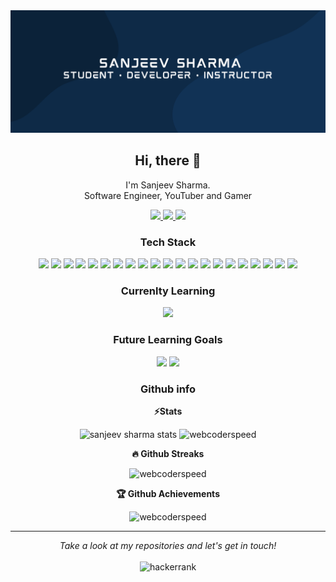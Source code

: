 <section align='center'>
<img src='./SANJEEV SHARMA.png' alt='Sanjeev Sharma' />

<h2 align="center">Hi, there 👋</h2>

<p align="center">I'm Sanjeev Sharma.<br/> Software Engineer, YouTuber and Gamer</p>
</p>

<p align="center">
  <a href="https://twitter.com/webcoderspeed/">
    <img src="https://img.shields.io/twitter/follow/webcoderspeed?label=Twitter&logo=twitter&style=for-the-badge" />
  </a>
  <a href="https://www.youtube.com/c/CODEWITHSPEED?sub_confirmation=1">
    <img src="http://img.shields.io/badge/YouTube-1K-red?label=YouTube&logo=YouTube&style=for-the-badge" />
  </a>
  <a href="https://www.linkedin.com/in/sanjeev-sharma-4b6340220/">
    <img src="https://img.shields.io/badge/LinkedIn-98-blue?label=LinkedIn&logo=LinkedIn&style=for-the-badge" />
  </a>
</p>

### Tech Stack

<img src = "https://img.shields.io/badge/-HTML5-E34F26?style=for-the-badge&logo=html5&logoColor=white"> 
<img src = "https://img.shields.io/badge/-CSS3-1572B6?style=for-the-badge&logo=css3&logoColor=white"> 
<img src="https://img.shields.io/badge/-JavaScript-black?style=for-the-badge&logo=JavaScript&logoColor=eed718"> 
<img src="https://img.shields.io/badge/-SASS-CD6799?style=for-the-badge&logo=sass&logoColor=white"> 
<img src="https://img.shields.io/badge/-Python3-black?style=for-the-badge&logo=python&logoColor=3776AB"> 
<img src="https://img.shields.io/badge/-Mocha%20and%20Chai-brown?style=for-the-badge&logo=mocha&logoColor=white"> 
<img src="https://img.shields.io/badge/-Git%20and%20Github-F05032?style=for-the-badge&logo=git&logoColor=white"> 
<img src="https://img.shields.io/badge/-Firebase-black?style=for-the-badge&logo=firebase&logoColor=FFCA28"> 
<img src="https://img.shields.io/badge/-React-161616?style=for-the-badge&logo=react&logoColor=00d9ff"> 
<img src="https://img.shields.io/badge/-Redux-764ABC?style=for-the-badge&logo=redux&logoColor=white">
<img src="https://img.shields.io/badge/-MongoDB-white?style=for-the-badge&logo=mongodb&logoColor=green">
<img src="https://img.shields.io/badge/-Nodejs-339933?style=for-the-badge&logo=Node.js&logoColor=green">
<img src="https://img.shields.io/badge/-JWT-white?style=for-the-badge&logo=JSON%20Web%20Tokens&logoColor=purple">
<img src="https://img.shields.io/badge/-Passport.js-black?style=for-the-badge&logo=Passport&logoColor=green">
<img src="https://img.shields.io/badge/-Express.js-white?style=for-the-badge&logo=express&logoColor=black">
<img src="https://img.shields.io/badge/-MY%20SQL-4479A1?style=for-the-badge&logo=mysql&logoColor=white">
<img src="https://img.shields.io/badge/-Tailwind%20css-001440?style=for-the-badge&logo=tailwindcss&logoColor=white">
<img src='https://img.shields.io/badge/styled--components-DB7093?style=for-the-badge&logo=styled-components&logoColor=white'/>
<img src='https://img.shields.io/badge/React_Router-CA4245?style=for-the-badge&logo=react-router&logoColor=white' />
<img src="https://img.shields.io/badge/-Typescript-4479A1?style=for-the-badge&logo=typescript&logoColor=white">
<img src='https://img.shields.io/badge/Svelte-4A4A55?style=for-the-badge&logo=svelte&logoColor=FF3E00' />
<br />

### Currenlty Learning

<img src="https://img.shields.io/badge/-GraphQL-white?style=for-the-badge&logo=graphql&logoColor=764ABC">
<br />

### Future Learning Goals

<img src="https://img.shields.io/badge/-Django-black?style=for-the-badge&logo=Django&logoColor=green">
<img src="https://img.shields.io/badge/-blockchain-white?style=for-the-badge&logo=Blockchain.com&logoColor=764ABC">

### Github info

<b>⚡Stats</b>

<img height="180em" src='https://github-readme-stats.vercel.app/api?username=webcoderspeed&theme=vue-dark&hide_border=true' alt='sanjeev sharma stats'>
<img height="180em" src="https://github-readme-stats.vercel.app/api/top-langs?username=webcoderspeed&show_icons=true&locale=en&layout=compact&langs_count=7&hide_border=true&hide=c&theme=vue-dark" alt="webcoderspeed" />
</br>

**🔥 Github Streaks**

<img height="180em" src="http://github-readme-streak-stats.herokuapp.com?user=webcoderspeed&theme=vue-dark&hide_border=true" alt="webcoderspeed" />
</br>

**🏆 Github Achievements**

<img src="https://github-profile-trophy.vercel.app/?username=webcoderspeed&margin-w=5" alt="webcoderspeed" />
 <hr>
 <p>
    <i>Take a look at my repositories and let's get in touch!</i><br><br>
   <img alt="hackerrank" title="hackerrank" src="https://img.shields.io/badge/Thank-You-ff69b4.svg"/>
</p>
</section>
